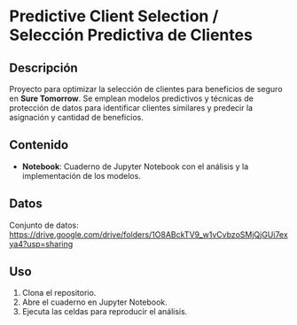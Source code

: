 # Predictive Client Selection / Selección Predictiva de Clientes

## Descripción

Proyecto para optimizar la selección de clientes para beneficios de seguro en **Sure Tomorrow**. Se emplean modelos predictivos y técnicas de protección de datos para identificar clientes similares y predecir la asignación y cantidad de beneficios.

## Contenido

- **Notebook**: Cuaderno de Jupyter Notebook con el análisis y la implementación de los modelos.

## Datos

Conjunto de datos: https://drive.google.com/drive/folders/1O8ABckTV9_w1vCvbzoSMjQjGUi7exya4?usp=sharing

## Uso

1. Clona el repositorio.
2. Abre el cuaderno en Jupyter Notebook.
3. Ejecuta las celdas para reproducir el análisis.
